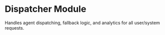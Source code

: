 # Dispatcher Module

Handles agent dispatching, fallback logic, and analytics for all user/system requests. 